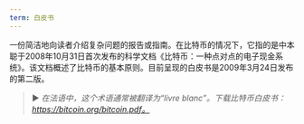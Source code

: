 ```yaml
---
term: 白皮书
---
```


一份简洁地向读者介绍复杂问题的报告或指南。在比特币的情况下，它指的是中本聪于2008年10月31日首次发布的科学文档《比特币：一种点对点的电子现金系统》。该文档概述了比特币的基本原则。目前呈现的白皮书是2009年3月24日发布的第二版。

> ► *在法语中，这个术语通常被翻译为“livre blanc”。下载比特币白皮书：https://bitcoin.org/bitcoin.pdf。*